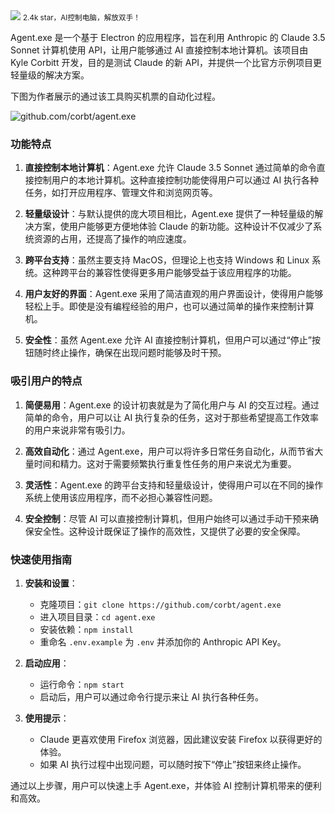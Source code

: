 <img src="/assets/image/241028-agent.exe.png">
<small>2.4k star，AI控制电脑，解放双手！</small>

Agent.exe 是一个基于 Electron 的应用程序，旨在利用 Anthropic 的 Claude 3.5 Sonnet 计算机使用 API，让用户能够通过 AI 直接控制本地计算机。该项目由 Kyle Corbitt 开发，目的是测试 Claude 的新 API，并提供一个比官方示例项目更轻量级的解决方案。

下图为作者展示的通过该工具购买机票的自动化过程。

![github.com/corbt/agent.exe](/assets/image/241028-agent.exe.png)

### 功能特点

1. **直接控制本地计算机**：Agent.exe 允许 Claude 3.5 Sonnet 通过简单的命令直接控制用户的本地计算机。这种直接控制功能使得用户可以通过 AI 执行各种任务，如打开应用程序、管理文件和浏览网页等。

2. **轻量级设计**：与默认提供的庞大项目相比，Agent.exe 提供了一种轻量级的解决方案，使用户能够更方便地体验 Claude 的新功能。这种设计不仅减少了系统资源的占用，还提高了操作的响应速度。

3. **跨平台支持**：虽然主要支持 MacOS，但理论上也支持 Windows 和 Linux 系统。这种跨平台的兼容性使得更多用户能够受益于该应用程序的功能。

4. **用户友好的界面**：Agent.exe 采用了简洁直观的用户界面设计，使得用户能够轻松上手。即使是没有编程经验的用户，也可以通过简单的操作来控制计算机。

5. **安全性**：虽然 Agent.exe 允许 AI 直接控制计算机，但用户可以通过“停止”按钮随时终止操作，确保在出现问题时能够及时干预。

### 吸引用户的特点

1. **简便易用**：Agent.exe 的设计初衷就是为了简化用户与 AI 的交互过程。通过简单的命令，用户可以让 AI 执行复杂的任务，这对于那些希望提高工作效率的用户来说非常有吸引力。

2. **高效自动化**：通过 Agent.exe，用户可以将许多日常任务自动化，从而节省大量时间和精力。这对于需要频繁执行重复性任务的用户来说尤为重要。

3. **灵活性**：Agent.exe 的跨平台支持和轻量级设计，使得用户可以在不同的操作系统上使用该应用程序，而不必担心兼容性问题。

4. **安全控制**：尽管 AI 可以直接控制计算机，但用户始终可以通过手动干预来确保安全性。这种设计既保证了操作的高效性，又提供了必要的安全保障。

### 快速使用指南

1. **安装和设置**：
   - 克隆项目：`git clone https://github.com/corbt/agent.exe`
   - 进入项目目录：`cd agent.exe`
   - 安装依赖：`npm install`
   - 重命名 `.env.example` 为 `.env` 并添加你的 Anthropic API Key。

2. **启动应用**：
   - 运行命令：`npm start`
   - 启动后，用户可以通过命令行提示来让 AI 执行各种任务。

3. **使用提示**：
   - Claude 更喜欢使用 Firefox 浏览器，因此建议安装 Firefox 以获得更好的体验。
   - 如果 AI 执行过程中出现问题，可以随时按下“停止”按钮来终止操作。

通过以上步骤，用户可以快速上手 Agent.exe，并体验 AI 控制计算机带来的便利和高效。

